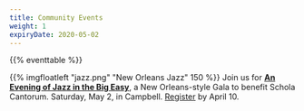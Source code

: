 ```yaml
---
title: Community Events
weight: 1
expiryDate: 2020-05-02
---
```


{{% eventtable %}}

{{% imgfloatleft "jazz.png" "New Orleans Jazz" 150 %}}
Join us for <a href="/events/gala" style="font-weight:bold">An Evening of Jazz in the Big Easy</a>,
a New Orleans-style Gala to benefit Schola Cantorum.  Saturday, May 2, in Campbell.
[Register](/events/gala#register) by April 10.
